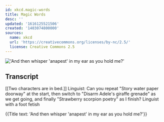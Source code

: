 ```yaml
---
id: xkcd.magic-words
title: Magic Words
desc: ''
updated: '1616125521506'
created: '1403074800000'
sources:
  name: xkcd
  url: 'https://creativecommons.org/licenses/by-nc/2.5/'
  license: Creative Commons 2.5
---
```

!['And then whisper 'anapest' in my ear as you hold me?'](https://imgs.xkcd.com/comics/magic_words.png)

## Transcript
[[Two characters are in bed.]]
Linguist: Can you repeat "Story water paper doorway" at the start, then switch to "Disarm Adele's giraffe grenade" as we get going, and finally "Strawberry scorpion poetry" as I finish?
Linguist with a foot fetish

{{Title text: 'And then whisper 'anapest' in my ear as you hold me?'}}
